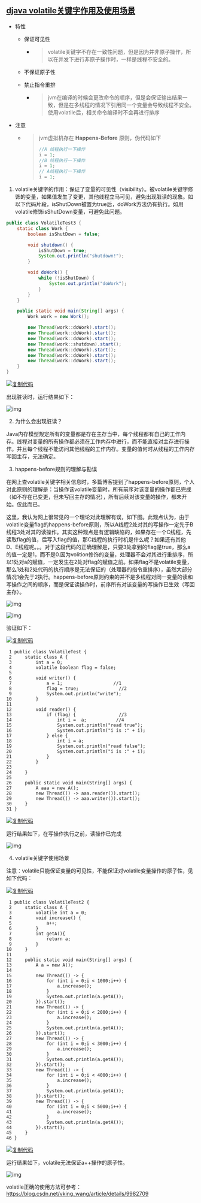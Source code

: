 ## [djava volatile关键字作用及使用场景](https://www.cnblogs.com/YLsY/p/11295732.html)

- 特性

  - 保证可见性

    - > volatile关键字不存在一致性问题，但是因为并非原子操作，所以在并发下进行非原子操作时，一样是线程不安全的。

  - 不保证原子性

  - 禁止指令重排

    - > jvm在编译的时候会更改命令的顺序，但是会保证输出结果一致，但是在多线程的情况下引用同一个变量会导致线程不安全。使用volatile后，相关命令编译时不会再进行排序

- 注意

  - > jvm虚拟机存在 **Happens-Before** 原则，伪代码如下
    >
    > ```java
    > //A 线程执行一下操作
    > i = 1;
    > //B 线程执行一下操作
    > i = 1;
    > // A线程执行一下操作
    > i = 1;
    > ```
    >
    > 

 

1. volatile关键字的作用：保证了变量的可见性（visibility）。被volatile关键字修饰的变量，如果值发生了变更，其他线程立马可见，避免出现脏读的现象。如以下代码片段，isShutDown被置为true后，doWork方法仍有执行。如用volatile修饰isShutDown变量，可避免此问题。

```java
public class VolatileTest3 {
    static class Work {
        boolean isShutDown = false;

        void shutdown() {
            isShutDown = true;
            System.out.println("shutdown!");
        }

        void doWork() {
            while (!isShutDown) {
                System.out.println("doWork");
            }
        }
    }

    public static void main(String[] args) {
        Work work = new Work();

        new Thread(work::doWork).start();
        new Thread(work::doWork).start();
        new Thread(work::doWork).start();
        new Thread(work::shutdown).start();
        new Thread(work::doWork).start();
        new Thread(work::doWork).start();
        new Thread(work::doWork).start();
    }
}
```

[![复制代码](https://common.cnblogs.com/images/copycode.gif)](javascript:void(0);)

出现脏读时，运行结果如下：

![img](https://img2018.cnblogs.com/blog/999430/201908/999430-20190803180051561-1745936038.png)

2. 为什么会出现脏读？

Java内存模型规定所有的变量都是存在主存当中，每个线程都有自己的工作内存。线程对变量的所有操作都必须在工作内存中进行，而不能直接对主存进行操作。并且每个线程不能访问其他线程的工作内存。变量的值何时从线程的工作内存写回主存，无法确定。

3. happens-before规则的理解与勘误

在网上查volatile关键字相关信息时，多篇博客提到了happens-before原则，个人对此原则的理解是：当操作该volatile变量时，所有前序对该变量的操作都已完成（如不存在已变更，但未写回主存的情况），所有后续对该变量的操作，都未开始。仅此而已。

这里，我认为网上很常见的一个理论对此理解有误，如下图。此观点认为，由于volatile变量flag的happens-before原则，所以A线程2处对其的写操作一定先于B线程3处对其的读操作。其实这种观点是有逻辑缺陷的，如果存在一个C线程，先读取flag的值，后写入flag的值，那C线程的执行时机是什么呢？如果还有其他D、E线程呢。。。对于这段代码的正确理解是，只要3处拿到的flag是true，那么a的值一定是1，而不是0.因为volition修饰的变量，处理器不会对其进行重排序，所以1处对a的赋值，一定发生在2处对flag的赋值之前。如果flag不是volatile变量，那么1处和2处代码的执行顺序是无法保证的（处理器的指令重排序），虽然大部分情况1会先于2执行。happens-before原则约束的并不是多线程对同一变量的读和写操作之间的顺序，而是保证读操作时，前序所有对该变量的写操作已生效（写回主存）。

 

![img](https://img2018.cnblogs.com/blog/999430/201908/999430-20190803181200407-1684353189.png)

 

![img](https://user-gold-cdn.xitu.io/2018/5/2/16320e796b904658?imageView2/0/w/1280/h/960/format/webp/ignore-error/1)

验证如下：

[![复制代码](https://common.cnblogs.com/images/copycode.gif)](javascript:void(0);)

```
 1 public class VolatileTest {
 2     static class A {
 3         int a = 0;
 4         volatile boolean flag = false;
 5 
 6         void writer() {
 7             a = 1;                   //1
 8             flag = true;               //2
 9             System.out.println("write");
10         }
11 
12         void reader() {
13             if (flag) {                //3
14                 int i =  a;           //4
15                 System.out.println("read true");
16                 System.out.println("i is :" + i);
17             } else {
18                 int i = a;
19                 System.out.println("read false");
20                 System.out.println("i is :" + i);
21             }
22         }
23 
24     }
25 
26     public static void main(String[] args) {
27         A aaa = new A();
28         new Thread(() -> aaa.reader()).start();
29         new Thread(() -> aaa.writer()).start();
30     }
31 }
```

[![复制代码](https://common.cnblogs.com/images/copycode.gif)](javascript:void(0);)

运行结果如下，在写操作执行之前，读操作已完成

![img](https://img2018.cnblogs.com/blog/999430/201908/999430-20190803183038230-1301272748.png)

 

4. volatile关键字使用场景

注意：volatile只能保证变量的可见性，不能保证对volatile变量操作的原子性，见如下代码：

 

[![复制代码](https://common.cnblogs.com/images/copycode.gif)](javascript:void(0);)

```
 1 public class VolatileTest2 {
 2     static class A {
 3         volatile int a = 0;
 4         void increase() {
 5             a++;
 6         }
 7         int getA(){
 8             return a;
 9         }
10     }
11 
12     public static void main(String[] args) {
13         A a = new A();
14 
15         new Thread(() -> {
16             for (int i = 0;i < 1000;i++) {
17                 a.increase();
18             }
19             System.out.println(a.getA());
20         }).start();
21         new Thread(() -> {
22             for (int i = 0;i < 2000;i++) {
23                 a.increase();
24             }
25             System.out.println(a.getA());
26         }).start();
27         new Thread(() -> {
28             for (int i = 0;i < 3000;i++) {
29                 a.increase();
30             }
31             System.out.println(a.getA());
32         }).start();
33         new Thread(() -> {
34             for (int i = 0;i < 4000;i++) {
35                 a.increase();
36             }
37             System.out.println(a.getA());
38         }).start();
39         new Thread(() -> {
40             for (int i = 0;i < 5000;i++) {
41                 a.increase();
42             }
43             System.out.println(a.getA());
44         }).start();
45     }
46 }
```

[![复制代码](https://common.cnblogs.com/images/copycode.gif)](javascript:void(0);)

 

运行结果如下，volatile无法保证a++操作的原子性。

![img](https://img2018.cnblogs.com/blog/999430/201908/999430-20190803184143940-89162710.png)

volatile正确的使用方法可参考：https://blog.csdn.net/vking_wang/article/details/9982709

